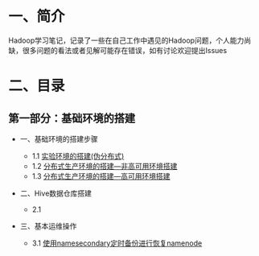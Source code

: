 # 一、简介



Hadoop学习笔记，记录了一些在自己工作中遇见的Hadoop问题，个人能力尚缺，很多问题的看法或者见解可能存在错误，如有讨论欢迎提出Issues




# 二、目录


## 第一部分：基础环境的搭建

- 一、基础环境的搭建步骤
	- 1.1 [实验环境的搭建(伪分布式)](docs/Hadoop工作与实验环境的搭建.md)
	- 1.2 [分布式生产环境的搭建—非高可用环境搭建](docs/分布式生产环境的搭建—非高可用环境搭建.md)
	- 1.3 [分布式生产环境的搭建—高可用环境搭建](docs/分布式生产环境的搭建—高可用环境搭建.md)

- 二、Hive数据仓库搭建
	- 2.1 []()

- 三、基本运维操作
  - 3.1 [使用namesecondary定时备份进行恢复namenode](docs/使用namesecondary定时备份进行恢复namenode.md)










